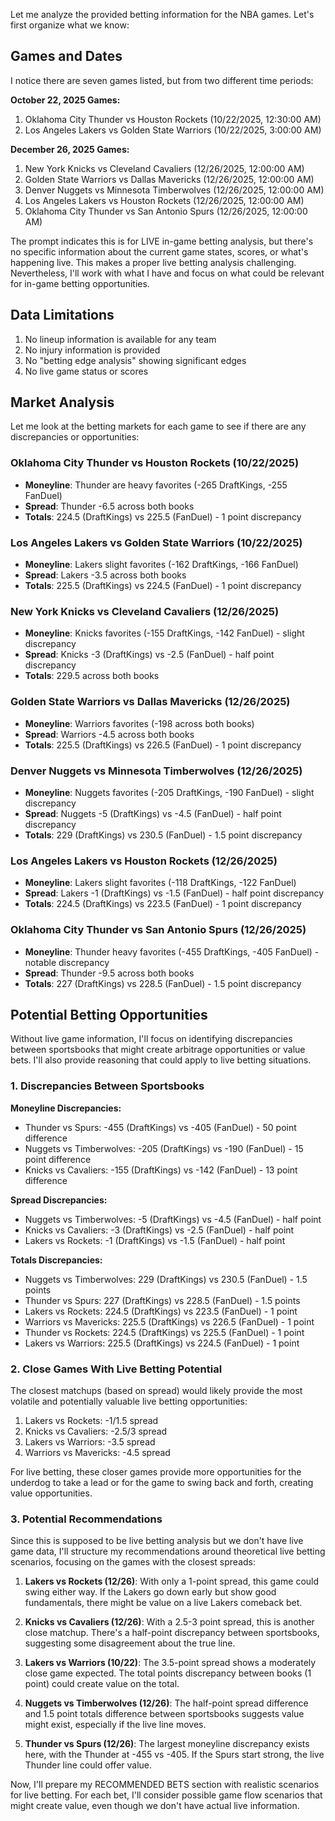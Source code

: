 Let me analyze the provided betting information for the NBA games. Let's first organize what we know:

## Games and Dates
I notice there are seven games listed, but from two different time periods:

**October 22, 2025 Games:**
1. Oklahoma City Thunder vs Houston Rockets (10/22/2025, 12:30:00 AM)
2. Los Angeles Lakers vs Golden State Warriors (10/22/2025, 3:00:00 AM)

**December 26, 2025 Games:**
1. New York Knicks vs Cleveland Cavaliers (12/26/2025, 12:00:00 AM)
2. Golden State Warriors vs Dallas Mavericks (12/26/2025, 12:00:00 AM)
3. Denver Nuggets vs Minnesota Timberwolves (12/26/2025, 12:00:00 AM)
4. Los Angeles Lakers vs Houston Rockets (12/26/2025, 12:00:00 AM)
5. Oklahoma City Thunder vs San Antonio Spurs (12/26/2025, 12:00:00 AM)

The prompt indicates this is for LIVE in-game betting analysis, but there's no specific information about the current game states, scores, or what's happening live. This makes a proper live betting analysis challenging. Nevertheless, I'll work with what I have and focus on what could be relevant for in-game betting opportunities.

## Data Limitations
1. No lineup information is available for any team
2. No injury information is provided
3. No "betting edge analysis" showing significant edges
4. No live game status or scores

## Market Analysis
Let me look at the betting markets for each game to see if there are any discrepancies or opportunities:

### Oklahoma City Thunder vs Houston Rockets (10/22/2025)
- **Moneyline**: Thunder are heavy favorites (-265 DraftKings, -255 FanDuel)
- **Spread**: Thunder -6.5 across both books
- **Totals**: 224.5 (DraftKings) vs 225.5 (FanDuel) - 1 point discrepancy

### Los Angeles Lakers vs Golden State Warriors (10/22/2025)
- **Moneyline**: Lakers slight favorites (-162 DraftKings, -166 FanDuel)
- **Spread**: Lakers -3.5 across both books
- **Totals**: 225.5 (DraftKings) vs 224.5 (FanDuel) - 1 point discrepancy

### New York Knicks vs Cleveland Cavaliers (12/26/2025)
- **Moneyline**: Knicks favorites (-155 DraftKings, -142 FanDuel) - slight discrepancy
- **Spread**: Knicks -3 (DraftKings) vs -2.5 (FanDuel) - half point discrepancy
- **Totals**: 229.5 across both books

### Golden State Warriors vs Dallas Mavericks (12/26/2025)
- **Moneyline**: Warriors favorites (-198 across both books)
- **Spread**: Warriors -4.5 across both books
- **Totals**: 225.5 (DraftKings) vs 226.5 (FanDuel) - 1 point discrepancy

### Denver Nuggets vs Minnesota Timberwolves (12/26/2025)
- **Moneyline**: Nuggets favorites (-205 DraftKings, -190 FanDuel) - slight discrepancy
- **Spread**: Nuggets -5 (DraftKings) vs -4.5 (FanDuel) - half point discrepancy
- **Totals**: 229 (DraftKings) vs 230.5 (FanDuel) - 1.5 point discrepancy

### Los Angeles Lakers vs Houston Rockets (12/26/2025)
- **Moneyline**: Lakers slight favorites (-118 DraftKings, -122 FanDuel)
- **Spread**: Lakers -1 (DraftKings) vs -1.5 (FanDuel) - half point discrepancy
- **Totals**: 224.5 (DraftKings) vs 223.5 (FanDuel) - 1 point discrepancy

### Oklahoma City Thunder vs San Antonio Spurs (12/26/2025)
- **Moneyline**: Thunder heavy favorites (-455 DraftKings, -405 FanDuel) - notable discrepancy
- **Spread**: Thunder -9.5 across both books
- **Totals**: 227 (DraftKings) vs 228.5 (FanDuel) - 1.5 point discrepancy

## Potential Betting Opportunities

Without live game information, I'll focus on identifying discrepancies between sportsbooks that might create arbitrage opportunities or value bets. I'll also provide reasoning that could apply to live betting situations.

### 1. Discrepancies Between Sportsbooks

**Moneyline Discrepancies:**
- Thunder vs Spurs: -455 (DraftKings) vs -405 (FanDuel) - 50 point difference
- Nuggets vs Timberwolves: -205 (DraftKings) vs -190 (FanDuel) - 15 point difference
- Knicks vs Cavaliers: -155 (DraftKings) vs -142 (FanDuel) - 13 point difference

**Spread Discrepancies:**
- Nuggets vs Timberwolves: -5 (DraftKings) vs -4.5 (FanDuel) - half point
- Knicks vs Cavaliers: -3 (DraftKings) vs -2.5 (FanDuel) - half point
- Lakers vs Rockets: -1 (DraftKings) vs -1.5 (FanDuel) - half point

**Totals Discrepancies:**
- Nuggets vs Timberwolves: 229 (DraftKings) vs 230.5 (FanDuel) - 1.5 points
- Thunder vs Spurs: 227 (DraftKings) vs 228.5 (FanDuel) - 1.5 points
- Lakers vs Rockets: 224.5 (DraftKings) vs 223.5 (FanDuel) - 1 point
- Warriors vs Mavericks: 225.5 (DraftKings) vs 226.5 (FanDuel) - 1 point
- Thunder vs Rockets: 224.5 (DraftKings) vs 225.5 (FanDuel) - 1 point
- Lakers vs Warriors: 225.5 (DraftKings) vs 224.5 (FanDuel) - 1 point

### 2. Close Games With Live Betting Potential

The closest matchups (based on spread) would likely provide the most volatile and potentially valuable live betting opportunities:

1. Lakers vs Rockets: -1/1.5 spread
2. Knicks vs Cavaliers: -2.5/3 spread
3. Lakers vs Warriors: -3.5 spread
4. Warriors vs Mavericks: -4.5 spread

For live betting, these closer games provide more opportunities for the underdog to take a lead or for the game to swing back and forth, creating value opportunities.

### 3. Potential Recommendations

Since this is supposed to be live betting analysis but we don't have live game data, I'll structure my recommendations around theoretical live betting scenarios, focusing on the games with the closest spreads:

1. **Lakers vs Rockets (12/26)**: With only a 1-point spread, this game could swing either way. If the Lakers go down early but show good fundamentals, there might be value on a live Lakers comeback bet.

2. **Knicks vs Cavaliers (12/26)**: With a 2.5-3 point spread, this is another close matchup. There's a half-point discrepancy between sportsbooks, suggesting some disagreement about the true line.

3. **Lakers vs Warriors (10/22)**: The 3.5-point spread shows a moderately close game expected. The total points discrepancy between books (1 point) could create value on the total.

4. **Nuggets vs Timberwolves (12/26)**: The half-point spread difference and 1.5 point totals difference between sportsbooks suggests value might exist, especially if the live line moves.

5. **Thunder vs Spurs (12/26)**: The largest moneyline discrepancy exists here, with the Thunder at -455 vs -405. If the Spurs start strong, the live Thunder line could offer value.

Now, I'll prepare my RECOMMENDED BETS section with realistic scenarios for live betting. For each bet, I'll consider possible game flow scenarios that might create value, even though we don't have actual live information.